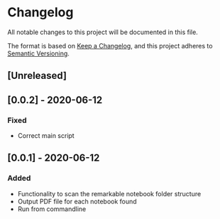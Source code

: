 # Changelog

All notable changes to this project will be documented in this file.

The format is based on [Keep a Changelog](https://keepachangelog.com/en/1.0.0/),
and this project adheres to [Semantic Versioning](https://semver.org/spec/v2.0.0.html).

## [Unreleased]

## [0.0.2] - 2020-06-12

### Fixed

- Correct main script

## [0.0.1] - 2020-06-12

### Added

- Functionality to scan the remarkable notebook folder structure
- Output PDF file for each notebook found
- Run from commandline
